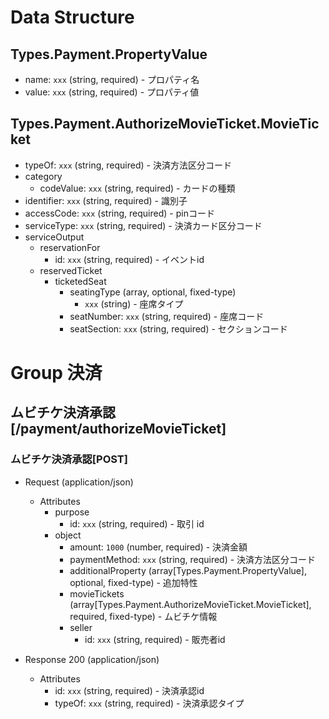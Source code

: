 # Data Structure

## Types.Payment.PropertyValue

-   name: `xxx` (string, required) - プロパティ名
-   value: `xxx` (string, required) - プロパティ値

## Types.Payment.AuthorizeMovieTicket.MovieTicket

-   typeOf: `xxx` (string, required) - 決済方法区分コード
-   category
    -   codeValue: `xxx` (string, required) - カードの種類
-   identifier: `xxx` (string, required) - 識別子
-   accessCode: `xxx` (string, required) - pinコード
-   serviceType: `xxx` (string, required) - 決済カード区分コード
-   serviceOutput
    -   reservationFor
        -   id: `xxx` (string, required) - イベントid
    -   reservedTicket
        -   ticketedSeat
            -   seatingType (array, optional, fixed-type)
                -   `xxx` (string) - 座席タイプ
            -   seatNumber: `xxx` (string, required) - 座席コード
            -   seatSection: `xxx` (string, required) - セクションコード

# Group 決済

<!-- ## クレジットカード決済承認 [/payment/authorizeCreditCard]

### クレジットカード決済承認[POST]

-   Parameters


-   Request (application/json)

    -   Attributes
        -   purpose
            -   id: `xxx` (string, required) - 取引 id
        -   object
            -   amount: `1000` (number, required) - 決済金額
            -   creditCard
                -   token: `xxx` (string, required) - トークン化されたクレジットカード情報
            -   paymentMethod: `xxx` (string, required) - 決済方法区分コード
            -   issuedThrough
                -   id: `xxx` (string, required) - 決済サービス id

-   Response 200 (application/json)

    -   Attributes
        -   id: `xxx` (string, required) - 決済承認 id -->

## ムビチケ決済承認 [/payment/authorizeMovieTicket]

### ムビチケ決済承認[POST]

-   Request (application/json)

    -   Attributes
        -   purpose
            -   id: `xxx` (string, required) - 取引 id
        -   object
            -   amount: `1000` (number, required) - 決済金額
            -   paymentMethod: `xxx` (string, required) - 決済方法区分コード
            -   additionalProperty (array[Types.Payment.PropertyValue], optional, fixed-type) - 追加特性
            -   movieTickets (array[Types.Payment.AuthorizeMovieTicket.MovieTicket], required, fixed-type) - ムビチケ情報
            -   seller
                -   id: `xxx` (string, required) - 販売者id

-   Response 200 (application/json)
    -   Attributes
        -   id: `xxx` (string, required) - 決済承認id 
        -   typeOf: `xxx` (string, required) - 決済承認タイプ

<!-- include(../../response/400.md) -->

